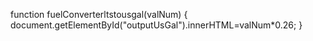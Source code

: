 function fuelConverterltstousgal(valNum)
{
  document.getElementById("outputUsGal").innerHTML=valNum*0.26;
}
